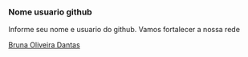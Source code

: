 ### Nome usuario github 

Informe seu nome e usuario do github. Vamos fortalecer a nossa rede

[Bruna Oliveira Dantas](https://github.com/broona-dantas)